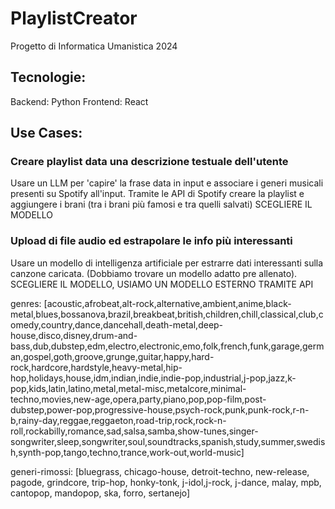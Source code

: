 # PlaylistCreator

Progetto di Informatica Umanistica 2024

## Tecnologie:

Backend: Python
Frontend: React

## Use Cases:

### Creare playlist data una descrizione testuale dell'utente

Usare un LLM per 'capire' la frase data in input e associare i generi musicali presenti su Spotify all'input.
Tramite le API di Spotify creare la playlist e aggiungere i brani (tra i brani più famosi e tra quelli salvati)
SCEGLIERE IL MODELLO

### Upload di file audio ed estrapolare le info più interessanti

Usare un modello di intelligenza artificiale per estrarre dati interessanti sulla canzone caricata. (Dobbiamo trovare un modello adatto pre allenato).
SCEGLIERE IL MODELLO, USIAMO UN MODELLO ESTERNO TRAMITE API

genres: [acoustic,afrobeat,alt-rock,alternative,ambient,anime,black-metal,blues,bossanova,brazil,breakbeat,british,children,chill,classical,club,comedy,country,dance,dancehall,death-metal,deep-house,disco,disney,drum-and-bass,dub,dubstep,edm,electro,electronic,emo,folk,french,funk,garage,german,gospel,goth,groove,grunge,guitar,happy,hard-rock,hardcore,hardstyle,heavy-metal,hip-hop,holidays,house,idm,indian,indie,indie-pop,industrial,j-pop,jazz,k-pop,kids,latin,latino,metal,metal-misc,metalcore,minimal-techno,movies,new-age,opera,party,piano,pop,pop-film,post-dubstep,power-pop,progressive-house,psych-rock,punk,punk-rock,r-n-b,rainy-day,reggae,reggaeton,road-trip,rock,rock-n-roll,rockabilly,romance,sad,salsa,samba,show-tunes,singer-songwriter,sleep,songwriter,soul,soundtracks,spanish,study,summer,swedish,synth-pop,tango,techno,trance,work-out,world-music]

generi-rimossi: [bluegrass, chicago-house, detroit-techno, new-release, pagode, grindcore, trip-hop, honky-tonk, j-idol,j-rock, j-dance, malay, mpb, cantopop, mandopop, ska, forro, sertanejo]
